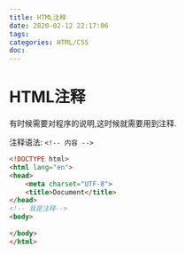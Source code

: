 ```yaml
---
title: HTML注释
date: 2020-02-12 22:17:06
tags:
categories: HTML/CSS
doc:
---
```


# HTML注释

有时候需要对程序的说明,这时候就需要用到注释.

注释语法: `<!-- 内容 -->`

```html
<!DOCTYPE html>
<html lang="en">
<head>
	<meta charset="UTF-8">
	<title>Document</title>
</head>
<!-- 我是注释-->
<body>
	
</body>
</html>
```

